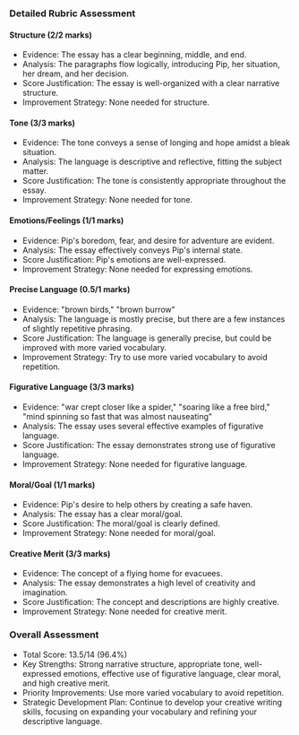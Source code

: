 ### Detailed Rubric Assessment

#### Structure (2/2 marks)

- Evidence: The essay has a clear beginning, middle, and end.
- Analysis: The paragraphs flow logically, introducing Pip, her situation, her dream, and her decision.
- Score Justification: The essay is well-organized with a clear narrative structure.
- Improvement Strategy: None needed for structure.

#### Tone (3/3 marks)

- Evidence: The tone conveys a sense of longing and hope amidst a bleak situation.
- Analysis: The language is descriptive and reflective, fitting the subject matter.
- Score Justification: The tone is consistently appropriate throughout the essay.
- Improvement Strategy: None needed for tone.

#### Emotions/Feelings (1/1 marks)

- Evidence: Pip's boredom, fear, and desire for adventure are evident.
- Analysis: The essay effectively conveys Pip's internal state.
- Score Justification: Pip's emotions are well-expressed.
- Improvement Strategy: None needed for expressing emotions.

#### Precise Language (0.5/1 marks)

- Evidence: "brown birds," "brown burrow"
- Analysis: The language is mostly precise, but there are a few instances of slightly repetitive phrasing.
- Score Justification: The language is generally precise, but could be improved with more varied vocabulary.
- Improvement Strategy: Try to use more varied vocabulary to avoid repetition.

#### Figurative Language (3/3 marks)

- Evidence: "war crept closer like a spider," "soaring like a free bird," "mind spinning so fast that was almost nauseating"
- Analysis: The essay uses several effective examples of figurative language.
- Score Justification: The essay demonstrates strong use of figurative language.
- Improvement Strategy: None needed for figurative language.

#### Moral/Goal (1/1 marks)

- Evidence: Pip's desire to help others by creating a safe haven.
- Analysis: The essay has a clear moral/goal.
- Score Justification: The moral/goal is clearly defined.
- Improvement Strategy: None needed for moral/goal.

#### Creative Merit (3/3 marks)

- Evidence: The concept of a flying home for evacuees.
- Analysis: The essay demonstrates a high level of creativity and imagination.
- Score Justification: The concept and descriptions are highly creative.
- Improvement Strategy: None needed for creative merit.

### Overall Assessment

- Total Score: 13.5/14 (96.4%)
- Key Strengths: Strong narrative structure, appropriate tone, well-expressed emotions, effective use of figurative language, clear moral, and high creative merit.
- Priority Improvements: Use more varied vocabulary to avoid repetition.
- Strategic Development Plan: Continue to develop your creative writing skills, focusing on expanding your vocabulary and refining your descriptive language.
